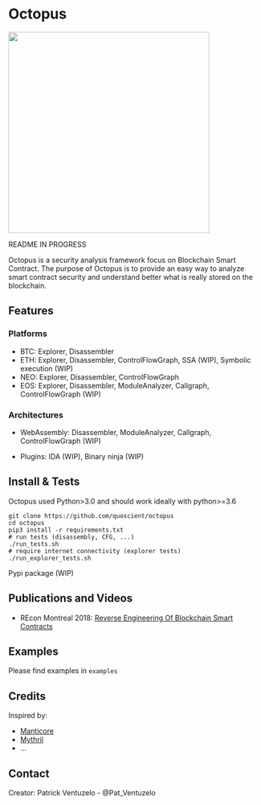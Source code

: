 # Octopus

<img src="/images/logo-medium.png" height="400px"/>

README IN PROGRESS

Octopus is a security analysis framework focus on Blockchain Smart Contract. The purpose of Octopus is to provide an easy way to analyze smart contract security and understand better what is really stored on the blockchain.

## Features

### Platforms
* BTC: Explorer, Disassembler
* ETH: Explorer, Disassembler, ControlFlowGraph, SSA (WIP), Symbolic execution (WIP)
* NEO: Explorer, Disassembler, ControlFlowGraph
* EOS: Explorer, Disassembler, ModuleAnalyzer, Callgraph, ControlFlowGraph (WIP)

### Architectures
* WebAssembly: Disassembler, ModuleAnalyzer, Callgraph, ControlFlowGraph (WIP)


* Plugins: IDA (WIP), Binary ninja (WIP)

## Install & Tests

Octopus used Python>3.0 and should work ideally with python>=3.6

```
git clone https://github.com/quoscient/octopus
cd octopus
pip3 install -r requirements.txt
# run tests (disassembly, CFG, ...)
./run_tests.sh
# require internet connectivity (explorer tests)
./run_explorer_tests.sh
```

Pypi package (WIP)

## Publications and Videos

* REcon Montreal 2018: [Reverse Engineering Of Blockchain Smart Contracts](https://recon.cx/2018/montreal/schedule/system/event_attachments/attachments/000/000/053/original/RECON-MTL-2018-Reversing_blockchains_smart_contracts.pdf)

## Examples

Please find examples in ```examples```

## Credits

Inspired by:
* [Manticore](https://github.com/trailofbits/manticore)
* [Mythril](https://github.com/ConsenSys/mythril)
* ...

## Contact

Creator: Patrick Ventuzelo - @Pat_Ventuzelo
